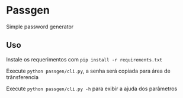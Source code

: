 # Passgen
Simple password generator

## Uso

Instale os requerimentos com `pip install -r requirements.txt`

Execute `python passgen/cli.py`, a senha será copiada para área de trânsferencia

Execute `python passgen/cli.py -h` para exibir a ajuda dos parâmetros
